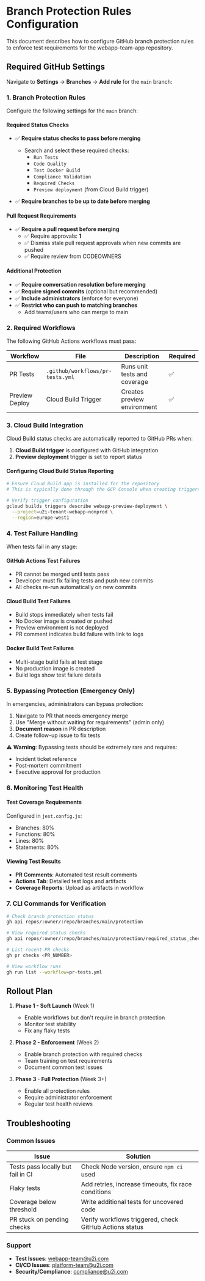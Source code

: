# Branch Protection Rules Configuration

This document describes how to configure GitHub branch protection rules to enforce test requirements for the webapp-team-app repository.

## Required GitHub Settings

Navigate to **Settings** → **Branches** → **Add rule** for the `main` branch:

### 1. Branch Protection Rules

Configure the following settings for the `main` branch:

#### Required Status Checks
- ✅ **Require status checks to pass before merging**
  - Search and select these required checks:
    - `Run Tests`
    - `Code Quality`
    - `Test Docker Build`
    - `Compliance Validation`
    - `Required Checks`
    - `Preview deployment` (from Cloud Build trigger)

- ✅ **Require branches to be up to date before merging**

#### Pull Request Requirements
- ✅ **Require a pull request before merging**
  - ✅ Require approvals: **1**
  - ✅ Dismiss stale pull request approvals when new commits are pushed
  - ✅ Require review from CODEOWNERS

#### Additional Protection
- ✅ **Require conversation resolution before merging**
- ✅ **Require signed commits** (optional but recommended)
- ✅ **Include administrators** (enforce for everyone)
- ✅ **Restrict who can push to matching branches**
  - Add teams/users who can merge to main

### 2. Required Workflows

The following GitHub Actions workflows must pass:

| Workflow | File | Description | Required |
|----------|------|-------------|----------|
| PR Tests | `.github/workflows/pr-tests.yml` | Runs unit tests and coverage | ✅ |
| Preview Deploy | Cloud Build Trigger | Creates preview environment | ✅ |

### 3. Cloud Build Integration

Cloud Build status checks are automatically reported to GitHub PRs when:

1. **Cloud Build trigger** is configured with GitHub integration
2. **Preview deployment** trigger is set to report status

#### Configuring Cloud Build Status Reporting

```bash
# Ensure Cloud Build app is installed for the repository
# This is typically done through the GCP Console when creating triggers

# Verify trigger configuration
gcloud builds triggers describe webapp-preview-deployment \
  --project=u2i-tenant-webapp-nonprod \
  --region=europe-west1
```

### 4. Test Failure Handling

When tests fail in any stage:

#### GitHub Actions Test Failures
- PR cannot be merged until tests pass
- Developer must fix failing tests and push new commits
- All checks re-run automatically on new commits

#### Cloud Build Test Failures
- Build stops immediately when tests fail
- No Docker image is created or pushed
- Preview environment is not deployed
- PR comment indicates build failure with link to logs

#### Docker Build Test Failures
- Multi-stage build fails at test stage
- No production image is created
- Build logs show test failure details

### 5. Bypassing Protection (Emergency Only)

In emergencies, administrators can bypass protection:

1. Navigate to PR that needs emergency merge
2. Use "Merge without waiting for requirements" (admin only)
3. **Document reason** in PR description
4. Create follow-up issue to fix tests

⚠️ **Warning**: Bypassing tests should be extremely rare and requires:
- Incident ticket reference
- Post-mortem commitment
- Executive approval for production

### 6. Monitoring Test Health

#### Test Coverage Requirements
Configured in `jest.config.js`:
- Branches: 80%
- Functions: 80%
- Lines: 80%
- Statements: 80%

#### Viewing Test Results
- **PR Comments**: Automated test result comments
- **Actions Tab**: Detailed test logs and artifacts
- **Coverage Reports**: Upload as artifacts in workflow

### 7. CLI Commands for Verification

```bash
# Check branch protection status
gh api repos/:owner/:repo/branches/main/protection

# View required status checks
gh api repos/:owner/:repo/branches/main/protection/required_status_checks

# List recent PR checks
gh pr checks <PR_NUMBER>

# View workflow runs
gh run list --workflow=pr-tests.yml
```

## Rollout Plan

1. **Phase 1 - Soft Launch** (Week 1)
   - Enable workflows but don't require in branch protection
   - Monitor test stability
   - Fix any flaky tests

2. **Phase 2 - Enforcement** (Week 2)
   - Enable branch protection with required checks
   - Team training on test requirements
   - Document common test issues

3. **Phase 3 - Full Protection** (Week 3+)
   - Enable all protection rules
   - Require administrator enforcement
   - Regular test health reviews

## Troubleshooting

### Common Issues

| Issue | Solution |
|-------|----------|
| Tests pass locally but fail in CI | Check Node version, ensure `npm ci` used |
| Flaky tests | Add retries, increase timeouts, fix race conditions |
| Coverage below threshold | Write additional tests for uncovered code |
| PR stuck on pending checks | Verify workflows triggered, check GitHub Actions status |

### Support

- **Test Issues**: webapp-team@u2i.com
- **CI/CD Issues**: platform-team@u2i.com
- **Security/Compliance**: compliance@u2i.com